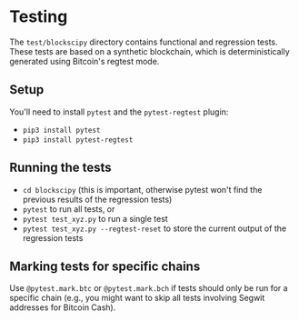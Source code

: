 # Testing

The `test/blockscipy` directory contains functional and regression tests.
These tests are based on a synthetic blockchain, which is deterministically generated using Bitcoin's regtest mode.

## Setup

You'll need to install `pytest` and the `pytest-regtest` plugin:

- `pip3 install pytest`
- `pip3 install pytest-regtest`

## Running the tests

- `cd blockscipy` (this is important, otherwise pytest won't find the previous results of the regression tests)
- `pytest` to run all tests, or 
- `pytest test_xyz.py` to run a single test
- `pytest test_xyz.py --regtest-reset` to store the current output of the regression tests

## Marking tests for specific chains

Use `@pytest.mark.btc` or `@pytest.mark.bch` if tests should only be run for a specific chain (e.g., you might want to skip all tests involving Segwit addresses for Bitcoin Cash).
